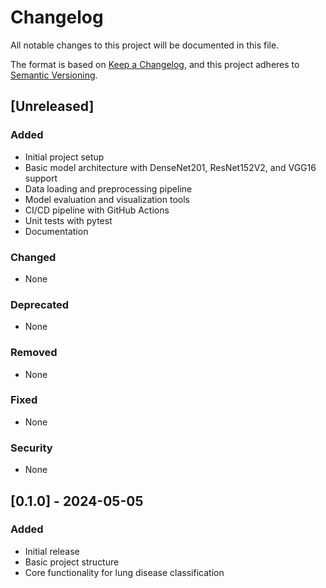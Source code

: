 # Changelog

All notable changes to this project will be documented in this file.

The format is based on [Keep a Changelog](https://keepachangelog.com/en/1.0.0/),
and this project adheres to [Semantic Versioning](https://semver.org/spec/v2.0.0.html).

## [Unreleased]

### Added

- Initial project setup
- Basic model architecture with DenseNet201, ResNet152V2, and VGG16 support
- Data loading and preprocessing pipeline
- Model evaluation and visualization tools
- CI/CD pipeline with GitHub Actions
- Unit tests with pytest
- Documentation

### Changed

- None

### Deprecated

- None

### Removed

- None

### Fixed

- None

### Security

- None

## [0.1.0] - 2024-05-05

### Added

- Initial release
- Basic project structure
- Core functionality for lung disease classification
